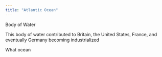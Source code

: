 ```yaml
---
title: "Atlantic Ocean"
---
```

Body of Water

This body of water contributed to Britain, the United States, France, and eventually Germany becoming industrialized

What ocean

